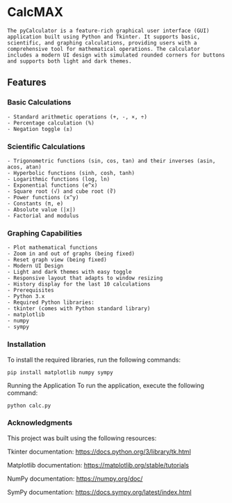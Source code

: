 # CalcMAX

    The pyCalculator is a feature-rich graphical user interface (GUI) application built using Python and Tkinter. It supports basic, scientific, and graphing calculations, providing users with a comprehensive tool for mathematical operations. The calculator includes a modern UI design with simulated rounded corners for buttons and supports both light and dark themes.

## Features

### Basic Calculations
    - Standard arithmetic operations (+, -, ×, ÷)
    - Percentage calculation (%)
    - Negation toggle (±)

### Scientific Calculations
    - Trigonometric functions (sin, cos, tan) and their inverses (asin, acos, atan)
    - Hyperbolic functions (sinh, cosh, tanh)
    - Logarithmic functions (log, ln)
    - Exponential functions (e^x)
    - Square root (√) and cube root (∛)
    - Power functions (x^y)
    - Constants (π, e)
    - Absolute value (|x|)
    - Factorial and modulus

### Graphing Capabilities
    - Plot mathematical functions
    - Zoom in and out of graphs (being fixed)
    - Reset graph view (being fixed)
    - Modern UI Design
    - Light and dark themes with easy toggle
    - Responsive layout that adapts to window resizing
    - History display for the last 10 calculations
    - Prerequisites
    - Python 3.x
    - Required Python libraries:
    - tkinter (comes with Python standard library)
    - matplotlib
    - numpy
    - sympy

### Installation
To install the required libraries, run the following commands:
```
pip install matplotlib numpy sympy
```
Running the Application
To run the application, execute the following command:
```
python calc.py
```

### Acknowledgments
This project was built using the following resources:


Tkinter documentation: https://docs.python.org/3/library/tk.html

Matplotlib documentation: https://matplotlib.org/stable/tutorials

NumPy documentation: https://numpy.org/doc/

SymPy documentation: https://docs.sympy.org/latest/index.html